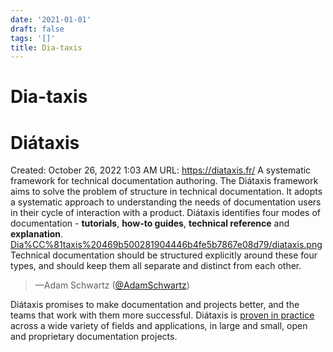 ```yaml
---
date: '2021-01-01'
draft: false
tags: '[]'
title: Dia-taxis
---
```


# Dia-taxis

# Diátaxis
Created: October 26, 2022 1:03 AM
URL: https://diataxis.fr/
A systematic framework for technical documentation authoring.
The Diátaxis framework aims to solve the problem of structure in technical documentation.
It adopts a systematic approach to understanding the needs of documentation users in their cycle of interaction with a product.
Diátaxis identifies four modes of documentation - **tutorials**, **how-to guides**, **technical reference** and **explanation**.
[Dia%CC%81taxis%20469b500281904446b4fe5b7867e08d79/diataxis.png](Dia%CC%81taxis%20469b500281904446b4fe5b7867e08d79/diataxis.png)
Technical documentation should be structured explicitly around these four types, and should keep them all separate and distinct from each other.
>
> —Adam Schwartz ([@AdamSchwartz](https://github.com/adamschwartz))
>
Diátaxis promises to make documentation and projects better, and the teams that work with them more successful.
Diátaxis is [proven in practice](https://diataxis.fr/adoption/#adoption) across a wide variety of fields and applications, in large and small, open and proprietary documentation projects.
